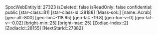 ﻿---
location: [-19.8,-118.65,800]
type: Station
tags:
- astro/Star

---
SpocWebEntityId: 27323
isDeleted: false
isReadOnly: false
confidential: public
[star-class::B1]
[star-class-id::28188]
[Mass-sol::]
[name::Acrab]
[geo-alt::800]
[geo-lon::-118.65]
[geo-lat::-19.8]
[geo-lon-v::0]
[geo-lat-v::-0.02]
[bright-min::25]
[bright-max::25]
[Zodiac-index::2]
[ZodiacId::28155]
[NextStarId::27382]

